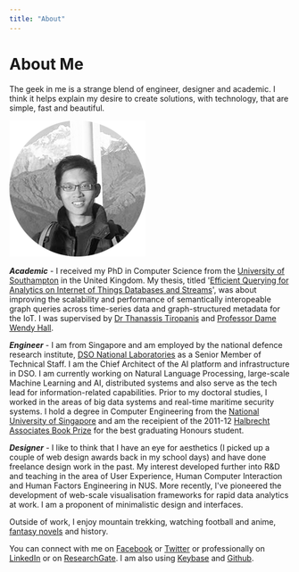 ```yaml
---
title: "About"
---
```

# About Me

The geek in me is a strange blend of engineer, designer and academic. I think it helps explain my desire to create solutions, with technology, that are simple, fast and beautiful.

<div class="col-sm-6 col-md-4 pull-right">
    <img src="/img/profile_photo.png" alt="@ Annarpurna, Nepal">
</div>

**_Academic_** - I received my PhD in Computer Science from the [University of Southampton](http://www.ecs.soton.ac.uk/people/bles1g14) in the United Kingdom. My thesis, titled '[Efficient Querying for Analytics on Internet of Things Databases and Streams](../talks/defence_2017)', was about improving the scalability and performance of semantically interopeable graph queries across time-series data and graph-structured metadata for the IoT. I was supervised by [Dr Thanassis Tiropanis](https://www.ecs.soton.ac.uk/people/tt2) and [Professor Dame Wendy Hall](https://www.ecs.soton.ac.uk/people/wh).

**_Engineer_** - I am from Singapore and am employed by the national defence research institute, [DSO National Laboratories](https://www.dso.org.sg/) as a Senior Member of Technical Staff. I am the Chief Architect of the AI platform and infrastructure in DSO. I am currently working on Natural Language Processing, large-scale Machine Learning and AI, distributed systems and also serve as the tech lead for information-related capabilities. Prior to my doctoral studies, I worked in the areas of big data systems and real-time maritime security systems. I hold a degree in Computer Engineering from the [National University of Singapore](http://www.nus.edu.sg/) and am the receipient of the 2011-12 [Halbrecht Associates Book Prize](https://www.comp.nus.edu.sg/undergraduates/award_commencement_halbrecht.html) for the best graduating Honours student.

**_Designer_** - I like to think that I have an eye for aesthetics (I picked up a couple of web design awards back in my school days) and have done freelance design work in the past. My interest developed further into R&D and teaching in the area of User Experience, Human Computer Interaction and Human Factors Engineering in NUS. More recently, I've pioneered the development of web-scale visualisation frameworks for rapid data analytics at work. I am a proponent of minimalistic design and interfaces.

Outside of work, I enjoy mountain trekking, watching football and anime, [fantasy novels](https://www.goodreads.com/eugenesiow) and history.

You can connect with me on [Facebook](https://www.facebook.com/eugene.siow) or [Twitter](https://twitter.com/eugene_siow) or professionally on [LinkedIn](https://sg.linkedin.com/in/eugenesiow) or on [ResearchGate](https://www.researchgate.net/profile/Eugene_Siow). I am also using [Keybase](https://keybase.io/eugenesiow) and [Github](https://github.com/eugenesiow).